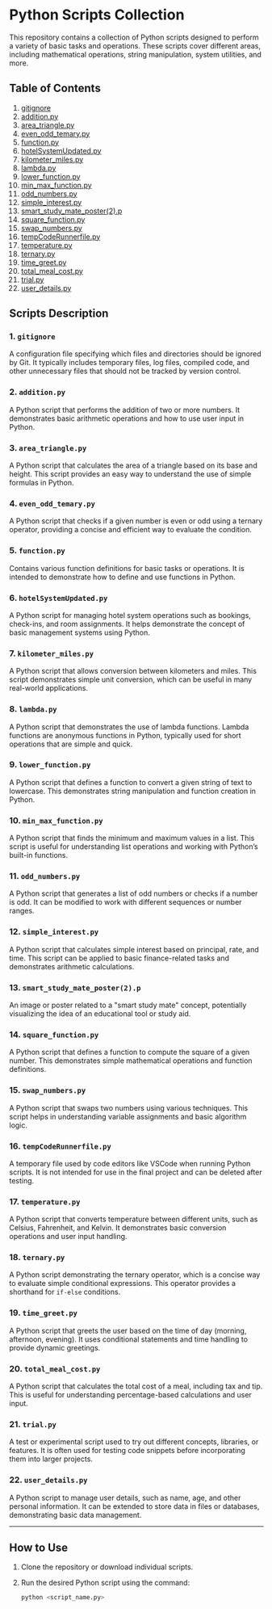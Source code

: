 # Python Scripts Collection

This repository contains a collection of Python scripts designed to perform a variety of basic tasks and operations. These scripts cover different areas, including mathematical operations, string manipulation, system utilities, and more.

## Table of Contents

1. [gitignore](#gitignore)
2. [addition.py](#additionpy)
3. [area_triangle.py](#area_trianglepy)
4. [even_odd_temary.py](#even_odd_temarypy)
5. [function.py](#functionpy)
6. [hotelSystemUpdated.py](#hotelSystemUpdatedpy)
7. [kilometer_miles.py](#kilometer_milespy)
8. [lambda.py](#lambdapy)
9. [lower_function.py](#lower_functionpy)
10. [min_max_function.py](#min_max_functionpy)
11. [odd_numbers.py](#odd_numberspy)
12. [simple_interest.py](#simple_interestpy)
13. [smart_study_mate_poster(2).p](#smart_study_mate_poster2p)
14. [square_function.py](#square_functionpy)
15. [swap_numbers.py](#swap_numberspy)
16. [tempCodeRunnerfile.py](#tempCodeRunnerfilepy)
17. [temperature.py](#temperaturepy)
18. [ternary.py](#ternarypy)
19. [time_greet.py](#time_greetpy)
20. [total_meal_cost.py](#total_meal_costpy)
21. [trial.py](#trialpy)
22. [user_details.py](#user_detailspy)

## Scripts Description

### 1. `gitignore`
A configuration file specifying which files and directories should be ignored by Git. It typically includes temporary files, log files, compiled code, and other unnecessary files that should not be tracked by version control.

### 2. `addition.py`
A Python script that performs the addition of two or more numbers. It demonstrates basic arithmetic operations and how to use user input in Python.

### 3. `area_triangle.py`
A Python script that calculates the area of a triangle based on its base and height. This script provides an easy way to understand the use of simple formulas in Python.

### 4. `even_odd_temary.py`
A Python script that checks if a given number is even or odd using a ternary operator, providing a concise and efficient way to evaluate the condition.

### 5. `function.py`
Contains various function definitions for basic tasks or operations. It is intended to demonstrate how to define and use functions in Python.

### 6. `hotelSystemUpdated.py`
A Python script for managing hotel system operations such as bookings, check-ins, and room assignments. It helps demonstrate the concept of basic management systems using Python.

### 7. `kilometer_miles.py`
A Python script that allows conversion between kilometers and miles. This script demonstrates simple unit conversion, which can be useful in many real-world applications.

### 8. `lambda.py`
A Python script that demonstrates the use of lambda functions. Lambda functions are anonymous functions in Python, typically used for short operations that are simple and quick.

### 9. `lower_function.py`
A Python script that defines a function to convert a given string of text to lowercase. This demonstrates string manipulation and function creation in Python.

### 10. `min_max_function.py`
A Python script that finds the minimum and maximum values in a list. This script is useful for understanding list operations and working with Python’s built-in functions.

### 11. `odd_numbers.py`
A Python script that generates a list of odd numbers or checks if a number is odd. It can be modified to work with different sequences or number ranges.

### 12. `simple_interest.py`
A Python script that calculates simple interest based on principal, rate, and time. This script can be applied to basic finance-related tasks and demonstrates arithmetic calculations.

### 13. `smart_study_mate_poster(2).p`
An image or poster related to a "smart study mate" concept, potentially visualizing the idea of an educational tool or study aid.

### 14. `square_function.py`
A Python script that defines a function to compute the square of a given number. This demonstrates simple mathematical operations and function definitions.

### 15. `swap_numbers.py`
A Python script that swaps two numbers using various techniques. This script helps in understanding variable assignments and basic algorithm logic.

### 16. `tempCodeRunnerfile.py`
A temporary file used by code editors like VSCode when running Python scripts. It is not intended for use in the final project and can be deleted after testing.

### 17. `temperature.py`
A Python script that converts temperature between different units, such as Celsius, Fahrenheit, and Kelvin. It demonstrates basic conversion operations and user input handling.

### 18. `ternary.py`
A Python script demonstrating the ternary operator, which is a concise way to evaluate simple conditional expressions. This operator provides a shorthand for `if-else` conditions.

### 19. `time_greet.py`
A Python script that greets the user based on the time of day (morning, afternoon, evening). It uses conditional statements and time handling to provide dynamic greetings.

### 20. `total_meal_cost.py`
A Python script that calculates the total cost of a meal, including tax and tip. This is useful for understanding percentage-based calculations and user input.

### 21. `trial.py`
A test or experimental script used to try out different concepts, libraries, or features. It is often used for testing code snippets before incorporating them into larger projects.

### 22. `user_details.py`
A Python script to manage user details, such as name, age, and other personal information. It can be extended to store data in files or databases, demonstrating basic data management.

---

## How to Use

1. Clone the repository or download individual scripts.
2. Run the desired Python script using the command:

   ```bash
   python <script_name.py>
